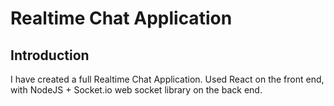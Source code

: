 # Realtime Chat Application


## Introduction

I have created a full Realtime Chat Application. Used React on the front end, with NodeJS + Socket.io web socket library on the back end. 

